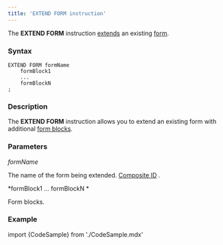 ```yaml
---
title: 'EXTEND FORM instruction'
---
```


The **EXTEND FORM** instruction [extends](Form_extension.md) an existing [form](Forms.md).

### Syntax

    EXTEND FORM formName 
        formBlock1
        ...
        formBlockN
    ;

### Description

The **EXTEND FORM** instruction allows you to extend an existing form with additional [form blocks](FORM_instruction.md#blocks-broken).

### Parameters

*formName*

The name of the form being extended. [Composite ID](IDs.md#cid-broken) .

*formBlock1 ... formBlockN *

Form blocks.

### Example


import {CodeSample} from './CodeSample.mdx'

<CodeSample url="http://documentation.lsfusion.org:5000/sample?file=FormSample&block=extendform"/>

  
